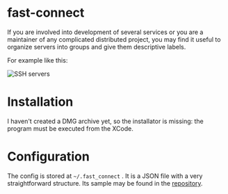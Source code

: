 fast-connect
============

If you are involved into development of several services or you are
a maintainer of any complicated distributed project,
you may find it useful to organize servers into groups
and give them descriptive labels.

For example like this:

![SSH servers](http://img-fotki.yandex.ru/get/6607/57036399.1/0_74509_e20021e9_L.jpg)

# Installation

I haven't created a DMG archive yet, so the installator is missing:
the program must be executed from the XCode.

# Configuration

The config is stored at `~/.fast_connect` . It is a JSON file with a very
straightforward structure. Its sample may be found in the
[repository](https://github.com/xni/fast-connect/blob/master/.fast_connect.sample).
